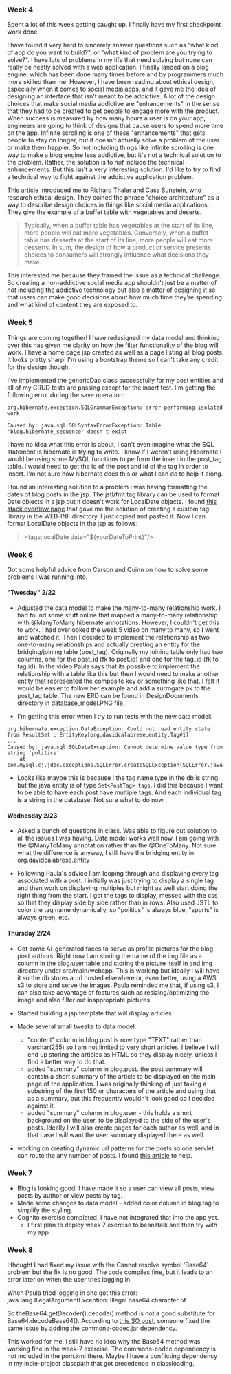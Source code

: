 ### Week 4
Spent a lot of this week getting caught up. I finally have my first checkpoint work done. 

I have found it very hard to sincerely answer questions such as "what kind of app do you want to build?", or "what kind of problem are you trying to solve?". I have lots of problems in my life that need solving but none can really be neatly solved with a web application. I finally landed on a blog engine, which has been done many times before and by programmers much more skilled than me. However, I have been reading about ethical design, especially when it comes to social media apps, and it gave me the idea of designing an interface that isn't meant to be addictive. A lot of the design choices that make social media addictive are "enhancements" in the sense that they had to be created to get people to engage more with the product. When success is measured by how many hours a user is on your app, engineers are going to think of designs that cause users to spend more time on the app. Infinite scrolling is one of these "enhancements" that gets people to stay on longer, but it doesn't actually solve a problem of the user or make them happier. So not including things like infinite scrolling is one way to make a blog engine less addictive, but it's not a technical solution to the problem. Rather, the solution is to *not* include the technical enhancements. But this isn't a very interesting solution. I'd like to try to find a technical way to fight against the addictive application problem. 

[This article](https://mindfultechnics.com/reform-social-media-part-v-ethical-design-in-social-media/) introduced me to Richard Thaler and Cass Sunstein, who research ethical design. They coined the phrase "choice architecture" as a way to describe design choices in things like social media applications. They give the example of a buffet table with vegetables and deserts. 

> Typically, when a buffet table has vegetables at the start of its line, more people will eat more vegetables. Conversely, when a buffet table has desserts at the start of its line, more people will eat more desserts. In sum, the design of how a product or service presents choices to consumers will strongly influence what decisions they make.

This interested me because they framed the issue as a technical challenge. So creating a non-addictive social media app shouldn't just be a matter of *not* including the addictive technology but also a matter of designing it so that users can make good decisions about how much time they're spending and what kind of content they are exposed to. 

### Week 5
Things are coming together! I have redesigned my data model and thinking over this has given me clarity on how the filter functionality of the blog will work. I have a home page jsp created as well as a page listing all blog posts. It looks pretty sharp! I'm using a bootstrap theme so I can't take any credit for the design though. 

I've implemented the genericDao class successfully for my post entities and all of my CRUD tests are passing except for the insert test. I'm getting the following error during the save operation:

```
org.hibernate.exception.SQLGrammarException: error performing isolated work 
... 
Caused by: java.sql.SQLSyntaxErrorException: Table 'blog.hibernate_sequence' doesn't exist
```

I have no idea what this error is about, I can't even imagine what the SQL statement is hibernate is trying to write. I know if I weren't using Hibernate I would be using some MySQL functions to perform the insert in the post_tag table. I would need to get the id of the post and id of the tag in order to insert. I'm not sure how hibernate does this or what I can do to help it along.

I found an interesting solution to a problem I was having formatting the dates of blog posts in the jsp. The jstl/fmt tag library can be used to format Date objects in a jsp but it doesn't work for LocalDate objects. I found [this stack overflow page](https://stackoverflow.com/questions/30230517/taglib-to-display-java-time-localdate-formatted) that gave me the solution of creating a custom tag library in the WEB-INF directory. I just copied and pasted it. Now I can format LocalDate objects in the jsp as follows:

> <tags:localDate date="${yourDateToPrint}"/>

### Week 6
Got some helpful advice from Carson and Quinn on how to solve some problems I was running into. 
#### "Twosday" 2/22
* Adjusted the data model to make the many-to-many relationship work. I had found some stuff online that mapped a many-to-many relationship with @ManyToMany hibernate annotations. However, I couldn't get this to work. I had overlooked the week 5 video on many to many, so I went and watched it. Then I decided to implement the relationship as two one-to-many relationships and actually creating an entity for the bridging/joining table (post_tag). Originally my joining table only had two columns, one for the post_id (fk to post.id) and one for the tag_id (fk to tag.id). In the video Paula says that its possible to implement the relationship with a table like this but then I would need to make another entity that represented the composite key or something like that. I felt it would be easier to follow her example and add a surrogate pk to the post_tag table. The new ERD can be found in DesignDocuments directory in database_model.PNG file.

* I'm getting this error when I try to run tests with the new data model:

```
org.hibernate.exception.DataException: Could not read entity state from ResultSet : EntityKey[org.davidcalabrese.entity.Tag#1]
...
Caused by: java.sql.SQLDataException: Cannot determine value type from string 'politics'
	at com.mysql.cj.jdbc.exceptions.SQLError.createSQLException(SQLError.java:114)
```

* Looks like maybe this is because I the tag name type in the db is string, but the java entity is of type `Set<PostTag> tags`. I did this because I want to be able to have each post have multiple tags. And each individual tag is a string in the database. Not sure what to do now.  

#### Wednesday 2/23
* Asked a bunch of questions in class. Was able to figure out solution to all the issues I was having. Data model works well now. I am going with the @ManyToMany annotation rather than the @OneToMany. Not sure what the difference is anyway, I still have the bridging entity in org.davidcalabrese.entity

* Following Paula's advice I am looping through and displaying every tag associated with a post. I initially was just trying to display a single tag and then work on displaying multiples but might as well start doing the right thing from the start. I got the tags to display, messed with the css so that they display side by side rather than in rows. Also used JSTL to color the tag name dynamically, so "politics" is always blue, "sports" is always green, etc. 

#### Thursday 2/24
* Got some AI-generated faces to serve as profile pictures for the blog post authors. Right now I am storing the name of the img file as a column in the blog.user table and storing the picture itself in and img directory under src/main/webapp. This is working but ideally I will have it so the db stores a url hosted elsewhere or, even better, using a AWS s3 to store and serve the images. Paula reminded me that, if using s3, I can also take advantage of features such as resizing/optimizing the image and also filter out inappropriate pictures. 

* Started building a jsp template that will display articles. 
* Made several small tweaks to data model:
  * "content" column in blog.post is now type "TEXT" rather than varchar(255) so I am not limited to very short articles. I believe I will end up storing the articles as HTML so they display nicely, unless I find a better way to do that. 
  * added "summary" column in blog.post. the post summary will contain a short summary of the article to be displayed on the main page of the application. I was originally thinking of just taking a substring of the first 150 or characters of the article and using that as a summary, but this frequently wouldn't look good so I decided against it.
  * added "summary" column in blog.user - this holds a short background on the user, to be displayed to the side of the user's posts. Ideally I will also create pages for each author as well, and in that case I will want the user summary displayed there as well. 
* working on creating dynamic url patterns for the posts so one servlet can route the any number of posts. I found [this article](https://stackoverflow.com/questions/6678029/dynamic-urls-in-java-web-application-like-in-rails) to help.

### Week 7
* Blog is looking good! I have made it so a user can view all posts, view posts by author or view posts by tag. 
* Made some changes to data model - added color column in blog.tag to simplify the styling.
* Cognito exercise completed, I have not integrated that into the app yet.
  * I first plan to deploy week 7 exercise to beanstalk and then try with my app


### Week 8
I thought I had fixed my issue with the Cannot resolve symbol 'Base64' problem but the fix is no good. The code compiles fine, but it leads to an error later on when the user tries logging in.

When Paula tried logging in she got this error:
java.lang.IllegalArgumentException: Illegal base64 character 5f

So theBase64.getDecoder().decode() method is not a good substitute for Base64.decodeBase64(). According to [this SO post](https://stackoverflow.com/questions/7688644/java-lang-nosuchmethoderror-org-apache-commons-codec-binary-base64-encodebase64),  someone fixed the same issue by adding the commons-codec.jar dependency.

This worked for me. I still have no idea why the Base64 method was working fine in the week-7 exercise. The commons-codec dependency is not included in the pom.xml there. Maybe I have a conflicting dependency in my indie-project classpath that got precedence in classloading. 